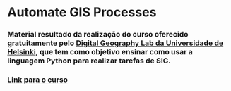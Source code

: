 # Automate GIS Processes
### Material resultado da realização do curso oferecido gratuitamente pelo [Digital Geography Lab da Universidade de Helsinki](https://www2.helsinki.fi/en/researchgroups/digital-geography-lab), que tem como objetivo ensinar como usar a linguagem Python para realizar tarefas de SIG. 
### [Link para o curso](https://automating-gis-processes.github.io/site/)

